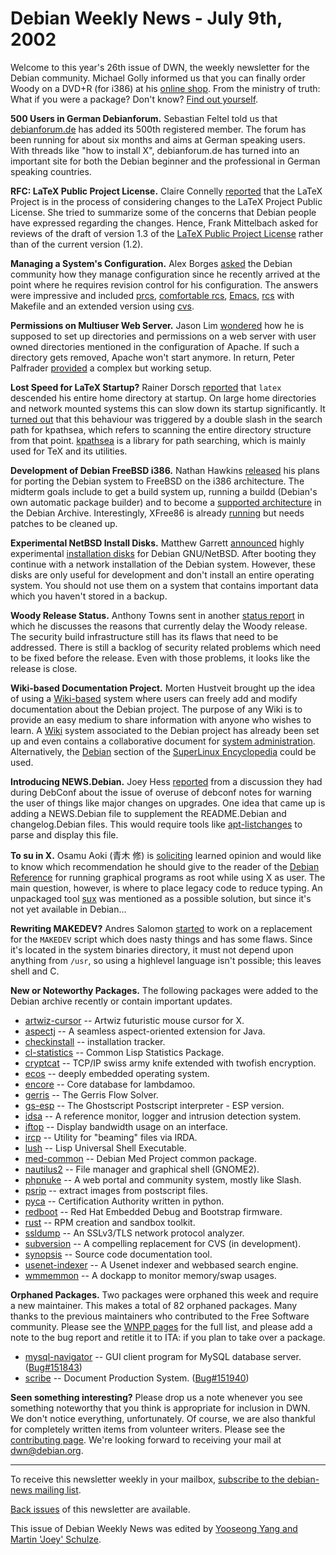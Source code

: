 
Debian Weekly News - July 9th, 2002
===================================


Welcome to this year's 26th issue of DWN, the weekly newsletter for
the Debian community. Michael Golly informed us that you can finally
order Woody on a DVD+R (for i386) at his [online shop](http://www.liniso.de/shop.php). From the
ministry of truth: What if you were a package? Don't know? [Find out
yourself](http://www.pigdog.org/features/dpn.html).


**500 Users in German Debianforum.** Sebastian Feltel
told us that [debianforum.de](http://www.debianforum.de/)
has added its 500th registered member. The forum has been running for about six
months and aims at German speaking users. With threads like "how to
install X", debianforum.de has turned into an important site for both the
Debian beginner and the professional in German speaking countries.


**RFC: LaTeX Public Project License.** Claire Connelly
[reported](https://lists.debian.org/debian-legal-0207/msg00005.html) that the LaTeX Project is in the process of considering
changes to the LaTeX Project Public License. She tried to summarize
some of the concerns that Debian people have expressed regarding the changes.
Hence, Frank Mittelbach asked for reviews of the draft of version 1.3
of the [LaTeX
Public Project License](https://lists.debian.org/debian-legal-0207/msg00007.html) rather than of the current version (1.2).


**Managing a System's Configuration.** Alex Borges [asked](https://lists.debian.org/debian-isp-0207/msg00003.html)
the Debian community how they manage configuration since he recently
arrived at the point where he requires revision control for his
configuration. The answers were impressive and included [prcs](https://lists.debian.org/debian-isp-0207/msg00004.html),
[comfortable rcs](https://lists.debian.org/debian-isp-0207/msg00007.html), [Emacs](https://lists.debian.org/debian-isp-0207/msg00008.html),
[rcs](https://lists.debian.org/debian-isp-0207/msg00016.html) with Makefile and an extended version using [cvs](https://lists.debian.org/debian-isp-0207/msg00054.html).


**Permissions on Multiuser Web Server.** Jason Lim [wondered](https://lists.debian.org/debian-isp-0207/msg00033.html)
how he is supposed to set up directories and permissions on a web
server with user owned directories mentioned in the configuration of
Apache. If such a directory gets removed, Apache won't start anymore.
In return, Peter Palfrader [provided](https://lists.debian.org/debian-isp-0207/msg00037.html)
a complex but working setup.


**Lost Speed for LaTeX Startup?** Rainer Dorsch [reported](https://lists.debian.org/debian-tetex-maint-0206/msg00020.html) that `latex` descended his entire home
directory at startup. On large home directories and network mounted
systems this can slow down its startup significantly. It [turned out](https://lists.debian.org/debian-tetex-maint-0206/msg00021.html) that this behaviour was triggered by a double slash in
the search path for kpathsea, which refers to scanning the entire
directory structure from that point. [kpathsea](http://www.tug.org/kpathsea/) is a library for path
searching, which is mainly used for TeX and its utilities.


**Development of Debian FreeBSD i386.** Nathan Hawkins
[released](https://lists.debian.org/debian-bsd-0205/msg00000.html) his plans for porting the Debian system to FreeBSD on the
i386 architecture. The midterm goals include to get a build system
up, running a buildd (Debian's own automatic package builder) and to
become a [supported
architecture](https://bugs.debian.org/146977) in the Debian Archive. Interestingly, XFree86 is
already [running](https://lists.debian.org/debian-bsd-0205/msg00003.html) but needs patches to be cleaned up.


**Experimental NetBSD Install Disks.** Matthew Garrett
[announced](https://lists.debian.org/debian-bsd-0206/msg00005.html) highly experimental [installation
disks](http://www.srcf.ucam.org/debian-netbsd/floppies/) for Debian GNU/NetBSD. After booting they continue with a
network installation of the Debian system. However, these disks are
only useful for development and don't install an entire operating
system. You should not use them on a system that contains important
data which you haven't stored in a backup.


**Woody Release Status.** Anthony Towns sent in
another [status report](https://lists.debian.org/debian-devel-announce-0207/msg00005.html) in which he discusses the reasons that currently
delay the Woody release. The security build infrastructure still has
its flaws that need to be addressed. There is still a backlog of
security related problems which need to be fixed before the release.
Even with those problems, it looks like the release is close.


**Wiki-based Documentation Project.** Morten Hustveit
brought up the idea of using a [Wiki-based](https://lists.debian.org/debian-doc-0205/msg00206.html)
system where users can freely add and modify documentation about the
Debian project. The purpose of any Wiki is to provide an easy medium
to share information with anyone who wishes to learn. A [Wiki](https://wiki.debian.org/) system associated to the
Debian project has already been set up and even contains a
collaborative document for [system
administration](https://wiki.debian.org/SystemAdministration). Alternatively, the [Debian](http://www.superant.com/cgi-bin/slencyclopedia.pl?Debian)
section of the [SuperLinux
Encyclopedia](http://slencyclopedia.berlios.de/) could be used.


**Introducing NEWS.Debian.** Joey Hess [reported](https://lists.debian.org/debian-devel-0207/msg00267.html)
from a discussion they had during DebConf about the issue of overuse
of debconf notes for warning the user of things like major changes on
upgrades. One idea that came up is adding a NEWS.Debian file to
supplement the README.Debian and changelog.Debian files. This would
require tools like [apt-listchanges](https://packages.debian.org/unstable/utils/apt-listchanges) to parse and display this file.


**To su in X.** Osamu Aoki (青木 修) is [soliciting](https://lists.debian.org/debian-devel-0207/msg00259.html)
learned opinion and would like to know which recommendation he should
give to the reader of the [Debian
Reference](https://www.debian.org/doc/manuals/quick-reference/) for running graphical programs as root while using X as
user. The main question, however, is where to place legacy code to
reduce typing. An unpackaged tool [sux](http://fgouget.free.fr/sux/sux-readme.shtml) was
mentioned as a possible solution, but since it's not yet available in
Debian...


**Rewriting MAKEDEV?** Andres Salomon [started](https://lists.debian.org/debian-devel-0207/msg00270.html)
to work on a replacement for the `MAKEDEV` script which
does nasty things and has some flaws. Since it's located in the
system binaries directory, it must not depend upon anything from
`/usr`, so using a highlevel language isn't possible; this
leaves shell and C.


**New or Noteworthy Packages.** The following packages were
added to the Debian archive recently or contain important updates.


* [artwiz-cursor](https://packages.debian.org/unstable/x11/artwiz-cursor)
 -- Artwiz futuristic mouse cursor for X.
* [aspectj](https://packages.debian.org/unstable/devel/aspectj)
 -- A seamless aspect-oriented extension for Java.
* [checkinstall](https://packages.debian.org/unstable/admin/checkinstall)
 -- installation tracker.
* [cl-statistics](https://packages.debian.org/unstable/devel/cl-statistics)
 -- Common Lisp Statistics Package.
* [cryptcat](https://packages.debian.org/unstable/non-us/cryptcat)
 -- TCP/IP swiss army knife extended with twofish encryption.
* [ecos](https://packages.debian.org/unstable/devel/ecos)
 -- deeply embedded operating system.
* [encore](https://packages.debian.org/unstable/net/encore)
 -- Core database for lambdamoo.
* [gerris](https://packages.debian.org/unstable/math/gerris)
 -- The Gerris Flow Solver.
* [gs-esp](https://packages.debian.org/unstable/text/gs-esp)
 -- The Ghostscript Postscript interpreter - ESP version.
* [idsa](https://packages.debian.org/unstable/admin/idsa)
 -- A reference monitor, logger and intrusion detection system.
* [iftop](https://packages.debian.org/unstable/net/iftop)
 -- Display bandwidth usage on an interface.
* [ircp](https://packages.debian.org/unstable/comm/ircp)
 -- Utility for "beaming" files via IRDA.
* [lush](https://packages.debian.org/unstable/devel/lush)
 -- Lisp Universal Shell Executable.
* [med-common](https://packages.debian.org/unstable/misc/med-common)
 -- Debian Med Project common package.
* [nautilus2](https://packages.debian.org/unstable/x11/nautilus2)
 -- File manager and graphical shell (GNOME2).
* [phpnuke](https://packages.debian.org/unstable/web/phpnuke)
 -- A web portal and community system, mostly like Slash.
* [psrip](https://packages.debian.org/unstable/text/psrip)
 -- extract images from postscript files.
* [pyca](https://packages.debian.org/unstable/net/pyca)
 -- Certification Authority written in python.
* [redboot](https://packages.debian.org/unstable/admin/redboot)
 -- Red Hat Embedded Debug and Bootstrap firmware.
* [rust](https://packages.debian.org/unstable/admin/rust)
 -- RPM creation and sandbox toolkit.
* [ssldump](https://packages.debian.org/unstable/net/ssldump)
 -- An SSLv3/TLS network protocol analyzer.
* [subversion](https://packages.debian.org/unstable/devel/subversion)
 -- A compelling replacement for CVS (in development).
* [synopsis](https://packages.debian.org/unstable/devel/synopsis)
 -- Source code documentation tool.
* [usenet-indexer](https://packages.debian.org/unstable/news/usenet-indexer)
 -- A Usenet indexer and webbased search engine.
* [wmmemmon](https://packages.debian.org/unstable/x11/wmmemmon)
 -- A dockapp to monitor memory/swap usages.


**Orphaned Packages.** Two packages were orphaned this week and
require a new maintainer. This makes a total of 82 orphaned packages. Many
thanks to the previous maintainers who contributed to the Free Software
community. Please see the [WNPP pages](https://www.debian.org/devel/wnpp/) for
the full list, and please add a note to the bug report and retitle it to ITA:
if you plan to take over a package.


* [mysql-navigator](https://packages.debian.org/unstable/devel/mysql-navigator)
 -- GUI client program for MySQL database server.
 ([Bug#151843](https://bugs.debian.org/151843))
* [scribe](https://packages.debian.org/unstable/devel/scribe)
 -- Document Production System.
 ([Bug#151940](https://bugs.debian.org/151940))


**Seen something interesting?** Please drop us a note whenever
you see something noteworthy that you think is appropriate for inclusion in
DWN. We don't notice everything, unfortunately. Of course, we are also
thankful for completely written items from volunteer writers. Please see the
[contributing page](https://www.debian.org/News/weekly/contributing). We're
looking forward to receiving your mail at [dwn@debian.org](mailto:dwn@debian.org).




---



 To receive this newsletter weekly in your mailbox, [subscribe to the debian-news mailing list](https://lists.debian.org/debian-news/).



[Back issues](https://www.debian.org/News/weekly/) of this newsletter are available.



This issue of Debian Weekly News was edited by [Yooseong Yang and Martin 'Joey' Schulze](mailto:dwn@debian.org).





